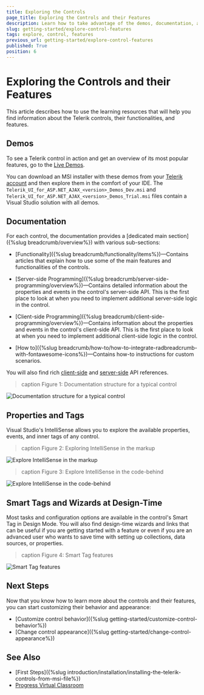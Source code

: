 ```yaml
---
title: Exploring the Controls
page_title: Exploring the Controls and their Features
description: Learn how to take advantage of the demos, documentation, and Visual Studio's IntelliSense when you work with the Telerik controls for ASP.NET AJAX in Web Forms.
slug: getting-started/explore-control-features
tags: explore, control, features
previous_url: getting-started/explore-control-features
published: True
position: 6
---
```


# Exploring the Controls and their Features

This article describes how to use the learning resources that will help you find information about the Telerik controls, their functionalities, and features.

## Demos

To see a Telerik control in action and get an overview of its most popular features, go to the [Live Demos](https://demos.telerik.com/aspnet-ajax).

You can download an MSI installer with these demos from your [Telerik account](https://www.telerik.com/account/product-download?product=RCAJAX) and then explore them in the comfort of your IDE. The `Telerik_UI_for_ASP.NET_AJAX_<version>_Demos_Dev.msi` and `Telerik_UI_for_ASP.NET_AJAX_<version>_Demos_Trial.msi` files contain a Visual Studio solution with all demos.

## Documentation

For each control, the documentation provides a [dedicated main section]({%slug breadcrumb/overview%}) with various sub-sections:

* [Functionality]({%slug breadcrumb/functionality/items%})&mdash;Contains articles that explain how to use some of the main features and functionalities of the controls.

* [Server-side Programming]({%slug breadcrumb/server-side-programming/overview%})&mdash;Contains detailed information about the properties and events in the control's server-side API. This is the first place to look at when you need to implement additional server-side logic in the control.

* [Client-side Programming]({%slug breadcrumb/client-side-programming/overview%})&mdash;Contains information about the properties and events in the control's client-side API. This is the first place to look at when you need to implement additional client-side logic in the control.

* [How to]({%slug breadcrumb/how-to/how-to-integrate-radbreadcrumb-with-fontawesome-icons%})&mdash;Contains how-to instructions for custom scenarios.

You will also find rich [client-side](https://docs.telerik.com/devtools/aspnet-ajax/api/client/Telerik.Web.UI.GridColumn) and [server-side](https://docs.telerik.com/devtools/aspnet-ajax/api/server/Telerik.Web.UI/GridAnimationSettings) API references.

>caption Figure 1: Documentation structure for a typical control

![Documentation structure for a typical control](images/typical-control-docs.png "Documentation structure for a typical control")

## Properties and Tags

Visual Studio's IntelliSense allows you to explore the available properties, events, and inner tags of any control.

>caption Figure 2: Exploring IntelliSense in the markup

![Explore IntelliSense in the markup](images/markup-intellisense.png "Explore IntelliSense in the markup")

>caption Figure 3: Explore IntelliSense in the code-behind

![Explore IntelliSense in the code-behind](images/code-behind-intellisense.png "Explore IntelliSense in the code-behind")

## Smart Tags and Wizards at Design-Time

Most tasks and configuration options are available in the control's Smart Tag in Design Mode. You will also find design-time wizards and links that can be useful if you are getting started with a feature or even if you are an advanced user who wants to save time with setting up collections, data sources, or properties.

>caption Figure 4: Smart Tag features

![Smart Tag features](images/smart-tag-features.png "Smart Tag features")

## Next Steps

Now that you know how to learn more about the controls and their features, you can start customizing their behavior and appearance:

* [Customize control behavior]({%slug getting-started/customize-control-behavior%})
* [Change control appearance]({%slug getting-started/change-control-appearance%})

## See Also

* [First Steps]({%slug introduction/installation/installing-the-telerik-controls-from-msi-file%})
* [Progress Virtual Classroom](https://learn.telerik.com/)
